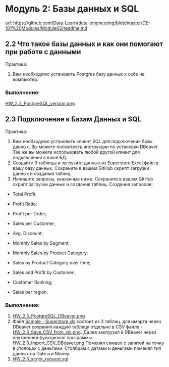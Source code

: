 # Модуль 2: Базы данных и SQL

url: https://github.com/Data-Learn/data-engineering/blob/master/DE-101%20Modules/Module02/readme.md

## 2.2 Что такое базы данных и как они помогают при работе с данными
Практика:
1. Вам необходимо установить Postgres базу данных к себе на компьютер.

### Выполнение:
[HW_2.2_PostgreSQL_version.png](https://github.com/ZoooMX/DataLearn/blob/main/DE-101/Module_02/HW_2.2_PostgreSQL_version.png)


## 2.3 Подключение к Базам Данных и SQL
Практика:
1. Вам необходимо установить клиент SQL для подключения базы данных. Вы можете посмотреть инструкции по установки DBeaver. Так же вы можете использовать любой другой клиент для подключения к ваше БД.
2. Создайте 3 таблицы и загрузите данные из Superstore Excel файл в вашу базу данных. Сохраните в вашем GitHub скрипт загрузки данных и создания таблиц.
3. Напишите запросы, указанные ниже. Сохраните в вашем GitHub скрипт загрузки данных и создания таблиц.
Cоздания запросов:
- Total Profit;
- Profit Ratio;
- Profit per Order;
- Sales per Customer;
- Avg. Discount;
- Monthly Sales by Segment;
- Monthly Sales by Product Category;

- Sales by Product Category over time;

- Sales and Profit by Customer;
- Customer Ranking;
- Sales per region.


### Выполнение:
1. [HW_2.3_PostgreSQL_DBeaver.png](https://github.com/ZoooMX/DataLearn/blob/main/DE-101/Module_02/HW_2.3_PostgreSQL_DBeaver.png)
2. Файл [Sample - Superstore.xls](https://github.com/ZoooMX/DataLearn/blob/main/DE-101/Module_02/Sample%20-%20Superstore.xls) состоит из 3 таблиц, для иморта через DBeaver сохранил каждую таблицу отдельно в CSV файле - [HW_2.3_Save_CSV_from_xls.png](https://github.com/ZoooMX/DataLearn/blob/main/DE-101/Module_02/HW_2.3_Save_CSV_from_xls.png). Далее закгрузил в DBeaver через внутренний функционал программы [HW_2.3_Import_CSV_DBeaver.png](https://github.com/ZoooMX/DataLearn/blob/main/DE-101/Module_02/HW_2.3_Import_CSV_DBeaver.png)
Поменял символ с запятой на точку в столбцах с деньгами. Столбцам с датами и деньгами поменял тип данных на Date и и Money.  
3. [HW_2.3_script_request.sql](https://github.com/ZoooMX/DataLearn/blob/main/DE-101/Module_02/HW_2.3_script_request.sql)
